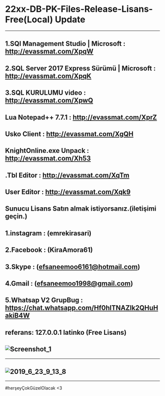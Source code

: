 # 22xx-DB-PK-Files-Release-Lisans-Free(Local) Update
-----------------------------------------------------------------------------------------------------------------------------------------
1.SQl Management Studio | Microsoft : 
http://evassmat.com/XpqW
-----------------------------------------------------------------------------------------------------------------------------------------
2.SQL Server 2017 Express Sürümü | Microsoft : 
http://evassmat.com/XpqK
-----------------------------------------------------------------------------------------------------------------------------------------
3.SQL KURULUMU video : 
http://evassmat.com/XpwQ
-----------------------------------------------------------------------------------------------------------------------------------------
Lua Notepad++ 7.7.1 : 
http://evassmat.com/XprZ
-----------------------------------------------------------------------------------------------------------------------------------------
Usko Client : 
http://evassmat.com/XgQH
-----------------------------------------------------------------------------------------------------------------------------------------
KnightOnline.exe Unpack : 
http://evassmat.com/Xh53
-----------------------------------------------------------------------------------------------------------------------------------------
.Tbl Editor : 
http://evassmat.com/XqTm
-----------------------------------------------------------------------------------------------------------------------------------------
User Editor : 
http://evassmat.com/Xqk9
-----------------------------------------------------------------------------------------------------------------------------------------
Sunucu Lisans Satın almak istiyorsanız.(iletişimi geçin.) 
-----------------------------------------------------------------------------------------------------------------------------------------
1.instagram : (emrekirasari)
-----------------------------------------------------------------------------------------------------------------------------------------
2.Facebook : (KiraAmora61)
-----------------------------------------------------------------------------------------------------------------------------------------
3.Skype : (efsaneemoo6161@hotmail.com)
-----------------------------------------------------------------------------------------------------------------------------------------
4.Gmail : (efsaneemoo1998@gmail.com)
-----------------------------------------------------------------------------------------------------------------------------------------
5.Whatsap V2 GrupBug : https://chat.whatsapp.com/Hf0hlTNAZIk2QHuHakiB4W
-----------------------------------------------------------------------------------------------------------------------------------------
referans:
127.0.0.1
latinko (Free Lisans)
-----------------------------------------------------------------------------------------------------------------------------------------
![Screenshot_1](https://user-images.githubusercontent.com/27152392/59972430-b4f3fd00-9597-11e9-9cd9-ff5d2f4d63d4.png)
-----------------------------------------------------------------------------------------------------------------------------------------
-----------------------------------------------------------------------------------------------------------------------------------------
![2019_6_23_9_13_8](https://user-images.githubusercontent.com/27152392/59972413-59297400-9597-11e9-967b-6ea1c12e9048.jpg)
-----------------------------------------------------------------------------------------------------------------------------------------
-----------------------------------------------------------------------------------------------------------------------------------------
#herşeyÇokGüzelOlacak <3
